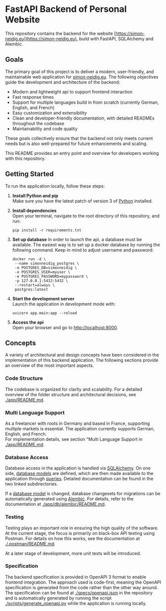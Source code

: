# FastAPI Backend of Personal Website

This repository contains the backend for the website [https://simon-neidig.eu](https://simon-neidig.eu), build with FastAPI, SQLAlchemy and Alembic.

## Goals

The primary goal of this project is to deliver a modern, user-friendly, and maintainable web application for [simon-neidig.eu](https://simon-neidig.eu). The following objectives guide the development and architecture of the backend:

- Modern and lightweight api to support frontend interaction
- Fast response times
- Support for multiple languages build in from scratch (currently German, English, and French)
- Easy customization and extensibility
- Clean and developer-friendly documentation, with detailed READMEs throughout the codebase
- Maintainability and code quality

These goals collectively ensure that the backend not only meets current needs but is also well-prepared for future enhancements and scaling.

This README provides an entry point and overview for developers working with this repository.

## Getting Started

To run the application locally, follow these steps:

1. **Install Python and pip**  
   Make sure you have the latest patch of version 3 of [Python](https://www.python.org/downloads/) installed.

2. **Install dependencies**  
   Open your terminal, navigate to the root directory of this repository, and run:
   ```
   pip install -r requirements.txt
   ```

3. **Set up database**
   In order to launch the api, a database must be available. The easiest way is to set up a docker database by running the following command. Keep in mind to adjust username and password:
   ```
   docker run -d \
    --name simonneidig_postgres \
    -e POSTGRES_DB=simonneidig \
    -e POSTGRES_USER=myuser \
    -e POSTGRES_PASSWORD=mypassword \
    -p 127.0.0.1:5432:5432 \
    --restart=always \
    postgres:latest
   ```

4. **Start the development server**  
   Launch the application in development mode with:
   ```
   uvicorn app.main:app --reload
   ```

5. **Access the api**  
   Open your browser and go to [http://localhost:8000](http://localhost:8000).

## Concepts

A variety of architectural and design concepts have been considered in the implementation of this backend application. The following sections provide an overview of the most important aspects.

### Code Structure

The codebase is organized for clarity and scalability. For a detailed overview of the folder structure and architectural decisions, see [./app/README.md](./app/README.md).

### Multi Language Support

As a freelancer with roots in Germany and based in France, supporting multiple markets is essential. The application currently supports German, English, and French.  
For implementation details, see section "Multi Language Support in [./app/README.md](./app/README.md).

### Database Access

Database access in the application is handled via [SQLAlchemy](https://www.sqlalchemy.org). On one side, [database models](./app/db/models) are defined, which are then made available to the application through [queries](./app/db/queries/). Detailed documentation can be found in the two linked subdirectories.

If a [database model](./app/db/models) is changed, database changesets for migrations can be automatically generated using [Alembic](https://alembic.sqlalchemy.org/en/latest/). For details, refer to the documentation at [./app/db/alembic/README.md](./app/db/alembic/README.md).


### Testing

Testing plays an important role in ensuring the high quality of the software. At the current stage, the focus is primarily on black-box API testing using Postman. For details on how this works, see the documentation at [./.postman/README.md](./.postman/README.md).

At a later stage of development, more unit tests will be introduced.


### Specification

The backend specification is provided in OpenAPI 3 format to enable frontend integration. The approach used is code-first, meaning the OpenAPI specification is generated from the code rather than the other way around.
The specification can be found at [./specs/openapi.json](./specs/openapi.json) in the repository and is automatically generated by running the script [./scripts/generate_openapi.py](./scripts/generate_openapi.py) while the application is running locally.